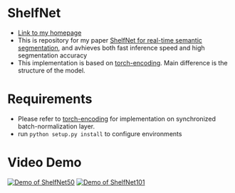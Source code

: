 # ShelfNet 
* [Link to my homepage](https://juntangzhuang.com)
* This is repository for my paper [ShelfNet for real-time semantic segmentation](https://juntang-zhuang.github.io/files/ShelfNet_2019.pdf), and avhieves both fast inference speed and high segmentation accuracy<br>
* This implementation is based on [torch-encoding](https://github.com/zhanghang1989/PyTorch-Encoding). Main difference is the structure of the model.

# Requirements
* Please refer to [torch-encoding](https://github.com/zhanghang1989/PyTorch-Encoding) for implementation on synchronized batch-normalization layer.
* run ```python setup.py install``` to configure environments 

# Video Demo

[![Demo of ShelfNet50](https://i.imgur.com/UenHRpy.png)](https://youtu.be/x37Ufa2xJ6A)
[![Demo of ShelfNet101](https://i.imgur.com/UenHRpy.png)](https://youtu.be/OYAGrxPvHFw)

